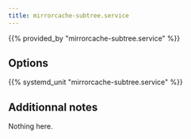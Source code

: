 ```yaml
---
title: mirrorcache-subtree.service
---
```


{{% provided_by "mirrorcache-subtree.service" %}}

## Options

{{% systemd_unit "mirrorcache-subtree.service" %}}

## Additionnal notes

Nothing here.